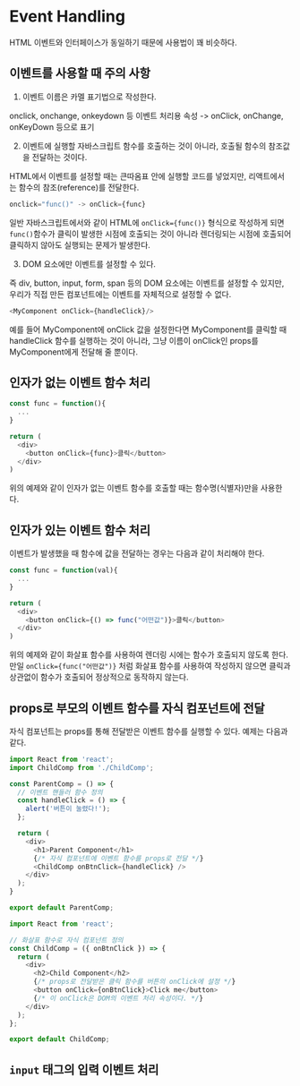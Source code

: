 # Event Handling
HTML 이벤트와 인터페이스가 동일하기 때문에 사용법이 꽤 비슷하다.

## 이벤트를 사용할 때 주의 사항

1. 이벤트 이름은 카멜 표기법으로 작성한다.

onclick, onchange, onkeydown 등 이벤트 처리용 속성 -> onClick, onChange, onKeyDown 등으로 표기

2. 이벤트에 실행할 자바스크립트 함수를 호출하는 것이 아니라, 호출될 함수의 참조값을 전달하는 것이다.

HTML에서 이벤트를 설정할 때는 큰따옴표 안에 실행할 코드를 넣었지만, 리액트에서는 함수의 참조(reference)를 전달한다.

```javascript
onclick="func()" -> onClick={func}
```

일반 자바스크립트에서와 같이 HTML에 ```onClick={func()}``` 형식으로 작성하게 되면 ```func()```함수가 클릭이 발생한 시점에 호출되는 것이 아니라 렌더링되는 시점에 호출되어 클릭하지 않아도 실행되는 문제가 발생한다.

3. DOM 요소에만 이벤트를 설정할 수 있다.

즉 div, button, input, form, span 등의 DOM 요소에는 이벤트를 설정할 수 있지만, 우리가 직접 만든 컴포넌트에는 이벤트를 자체적으로 설정할 수 없다.

```javascript
<MyComponent onClick={handleClick}/>
```

예를 들어 MyComponent에 onClick 값을 설정한다면 MyComponent를 클릭할 때 handleClick 함수를 실행하는 것이 아니라, 그냥 이름이 onClick인 props를 MyComponent에게 전달해 줄 뿐이다.

## 인자가 없는 이벤트 함수 처리

```javascript
const func = function(){
  ...
}

return (
  <div>
    <button onClick={func}>클릭</button>
  </div>
)
```

위의 예제와 같이 인자가 없는 이벤트 함수를 호출할 때는 함수명(식별자)만을 사용한다.

## 인자가 있는 이벤트 함수 처리
이벤트가 발생했을 때 함수에 값을 전달하는 경우는 다음과 같이 처리해야 한다.

```javascript
const func = function(val){
  ...
}

return (
  <div>
    <button onClick={() => func("어떤값")}>클릭</button>
  </div>
)
```

위의 예제와 같이 화살표 함수를 사용하여 렌더링 시에는 함수가 호출되지 않도록 한다. 만일 ```onClick={func("어떤값")}``` 처럼 화살표 함수를 사용하여 작성하지 않으면 클릭과 상관없이 함수가 호출되어 정상적으로 동작하지 않는다.

## props로 부모의 이벤트 함수를 자식 컴포넌트에 전달
자식 컴포넌트는 props를 통해 전달받은 이벤트 함수를 실행할 수 있다. 예제는 다음과 같다.

```javascript
import React from 'react';
import ChildComp from './ChildComp';

const ParentComp = () => {
  // 이벤트 핸들러 함수 정의
  const handleClick = () => {
    alert('버튼이 눌렸다!');
  };

  return (
    <div>
      <h1>Parent Component</h1>
      {/* 자식 컴포넌트에 이벤트 함수를 props로 전달 */}
      <ChildComp onBtnClick={handleClick} />
    </div>
  );
}

export default ParentComp;
```

```javascript
import React from 'react';

// 화살표 함수로 자식 컴포넌트 정의
const ChildComp = ({ onBtnClick }) => {
  return (
    <div>
      <h2>Child Component</h2>
      {/* props로 전달받은 클릭 함수를 버튼의 onClick에 설정 */}
      <button onClick={onBtnClick}>Click me</button>
      {/* 이 onClick은 DOM의 이벤트 처리 속성이다. */}
    </div>
  );
};

export default ChildComp;
```

## ``input`` 태그의 입력 이벤트 처리

